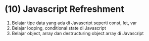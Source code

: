 # (10) Javascript Refreshment

1. Belajar tipe data yang ada di Javascript seperti const, let, var
2. Belajar looping, conditional state di Javascript
3. Belajar object, array dan destructuring object array di Javascript
